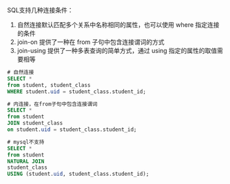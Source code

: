 SQL支持几种连接条件：

1. 自然连接默认匹配多个关系中名称相同的属性，也可以使用 where 指定连接的条件
2. join-on 提供了一种在 from 子句中包含连接谓词的方式
3. join-using 提供了一种多表查询的简单方式，通过 using 指定的属性的取值需要相等

```sql
# 自然连接
SELECT *
from student, student_class
WHERE student.uid = student_class.student_id;

# 内连接，在from子句中包含连接谓词
SELECT *
from student
JOIN student_class
on student.uid = student_class.student_id;

# mysql不支持
SELECT *
from student
NATURAL JOIN
student_class
USING (student.uid, student_class.student_id);
```

